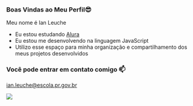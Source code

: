 ### Boas Vindas ao Meu Perfil😎

Meu nome é Ian Leuche

- Eu estou estudando [Alura](https://www.alura.com.br)
- Eu estou me desenvolvendo na linguagem JavaScript
- Utilizo esse espaço para minha organização e compartilhamento dos meus projetos desenvolvidos

### Você pode entrar em contato comigo 📫
ian.leuche@escola.pr.gov.br




![](https://media.tenor.com/p91IfnEImMcAAAAC/neymar-neymar-jr.gif)
